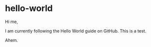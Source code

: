 # hello-world

Hi me,

I am currently following the Hello World guide on GitHub.
This is a test.

Ahem.
